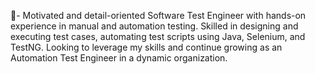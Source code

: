 🚀- Motivated and detail-oriented Software Test Engineer with hands-on experience in manual and 
automation testing. Skilled in designing and executing test cases, automating test scripts using 
Java, Selenium, and TestNG. Looking to leverage my skills and continue growing as an 
Automation Test Engineer in a dynamic organization. 
<!--
**Manishrai2029/Manishrai2029** is a ✨ _special_ ✨ repository because its `README.md` (this file) appears on your GitHub profile.

Here are some ideas to get you started:

- 🔭 💻 Developing a new e-commerce platform using React and Node.js
- 🌱 I’m currently learning ...
- 👯 I’m looking to collaborate on ...
- 🤔 I’m looking for help with ...
- 💬 Ask me about ...
- 📫 How to reach me: ...
- 😄 Pronouns: ...
- ⚡ Fun fact: ...
-->
